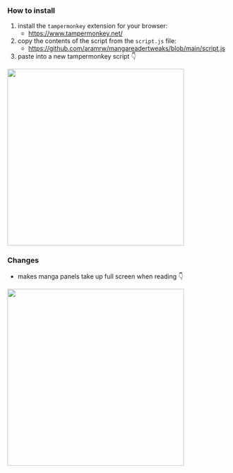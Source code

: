 ### How to install
1. install the `tampermonkey` extension for your browser:
    - https://www.tampermonkey.net/
3. copy the contents of the script from the `script.js` file:
    - https://github.com/aramrw/mangareadertweaks/blob/main/script.js
5. paste into a new tampermonkey script 👇
 <img src="https://github.com/user-attachments/assets/cdf8a86c-34af-4c8b-ab9f-948854cd947d" width="400" />

### Changes
- makes manga panels take up full screen when reading 👇
<img src="https://github.com/user-attachments/assets/dca99b1e-a36c-41eb-8037-7e735d40b401" width="400" />
